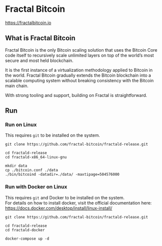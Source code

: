 # Fractal Bitcoin

https://fractalbitcoin.io

## What is Fractal Bitcoin

Fractal Bitcoin is the only Bitcoin scaling solution that uses the Bitcoin Core code itself to recursively scale unlimited layers on top of the world’s most secure and most held blockchain.

It is the first instance of a virtualization methodology applied to Bitcoin in the world. Fractal Bitcoin gradually extends the Bitcoin blockchain into a scalable computing system without breaking consistency with the Bitcoin main chain.

With strong tooling and support, building on Fractal is straightforward.

## Run

### Run on Linux

This requires `git` to be installed on the system.

```
git clone https://github.com/fractal-bitcoin/fractald-release.git

cd fractald-release
cd fractald-x86_64-linux-gnu

mkdir data
cp ./bitcoin.conf ./data
./bin/bitcoind -datadir=./data/ -maxtipage=504576000

```

### Run with Docker on Linux

This requires `git` and Docker to be installed on the system.\
For details on how to install docker, visit the official documentation here: https://docs.docker.com/desktop/install/linux-install/

```
git clone https://github.com/fractal-bitcoin/fractald-release.git

cd fractald-release
cd fractald-docker

docker-compose up -d
```

